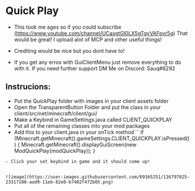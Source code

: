 # Quick Play
- This took me ages so if you could subscribe (https://www.youtube.com/channel/UCasgtGl0LX5gTgvVAFpvr5g) That would be great! I upload alot of MCP and other useful things!

- Crediting would be nice but you dont have to!
- If you get any erros with GuiClientMenu just remove everything to do with it. If you need further support DM Me on Discord: Sauq#6292

## Instrucions:
- Put the QuickPlay folder with images in your client assets folder
- Open the TransparentButton Folder and put the class in your client/src/net/minecraft/client/gui/
- Make a Keybind in GameSettings.java called CLIENT_QUICKPLAY
- Put all of the remaining classes into your mod packages
- Add this to your client.java in your onTick method``` if (Minecraft.getMinecraft().gameSettings.CLIENT_QUICKPLAY.isPressed()) {
			Minecraft.getMinecraft().displayGuiScreen(new ModQuickPlay(modQuickPlay));
		}
```
- Click your set keybind in game and it should come up!


![image](https://user-images.githubusercontent.com/69165251/116797025-23317100-aad9-11eb-82e0-b7402f472b05.png)
